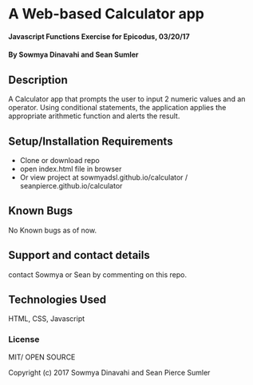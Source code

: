 # A Web-based Calculator app

#### Javascript Functions Exercise for Epicodus, 03/20/17

#### By Sowmya Dinavahi and Sean Sumler

## Description

A Calculator app that prompts the user to input 2 numeric values and an operator. Using conditional statements, the application applies the appropriate arithmetic function and alerts the result.

## Setup/Installation Requirements

* Clone or download repo
* open index.html file in browser
* Or view project at sowmyadsl.github.io/calculator / seanpierce.github.io/calculator


## Known Bugs

No Known bugs as of now.

## Support and contact details

contact Sowmya or Sean by commenting on this repo.

## Technologies Used

HTML, CSS, Javascript

### License

MIT/ OPEN SOURCE

Copyright (c) 2017 Sowmya Dinavahi and Sean Pierce Sumler
